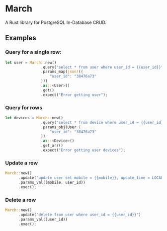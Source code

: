 # March
A Rust library for PostgreSQL In-Database CRUD.

## Examples

### Query for a single row:

```Rust
let user = March::new()
                .query("select * from user where user_id = {{user_id}}")
                .params_map(json!({
                    "user_id": "38476a73"
                }))
                .as::<User>()
                .get()
                .expect("Error getting user");
```

### Query for rows

```Rust
let devices = March::new()
                .query("select * from device where user_id = {{user_id}}")
                .params_obj(User {
                    "user_id": "38476a73"
                })
                .as::<Device>()
                .get_arr()
                .expect("Error getting user devices");
```

### Update a row

```Rust
March::new()
      .update("update user set mobile = {{mobile}}, update_time = LOCALTIMESTAMP where user_id = {{user_id}}")
      .params_val((mobile, user_id))
      .exec();
```

### Delete a row

```Rust
March::new()
      .update("delete from user where user_id = {{user_id}}")
      .params_val((user_id))
      .exec();
```
